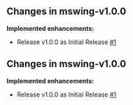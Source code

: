 ## Changes in mswing-v1.0.0


**Implemented enhancements:**

- Release v1.0.0 as Initial Release [\#1](https://github.com/RThu6990/mswing/issues/1)




## Changes in mswing-v1.0.0


**Implemented enhancements:**

- Release v1.0.0 as Initial Release [\#1](https://github.com/RThu6990/mswing/issues/1)




